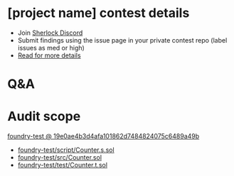 
# [project name] contest details

- Join [Sherlock Discord](https://discord.gg/MABEWyASkp)
- Submit findings using the issue page in your private contest repo (label issues as med or high)
- [Read for more details](https://docs.sherlock.xyz/audits/watsons)

# Q&A

# Audit scope


[foundry-test @ 19e0ae4b3d4afa101862d7484824075c6489a49b](https://github.com/frimoldi/foundry-test/tree/19e0ae4b3d4afa101862d7484824075c6489a49b)
- [foundry-test/script/Counter.s.sol](foundry-test/script/Counter.s.sol)
- [foundry-test/src/Counter.sol](foundry-test/src/Counter.sol)
- [foundry-test/test/Counter.t.sol](foundry-test/test/Counter.t.sol)


